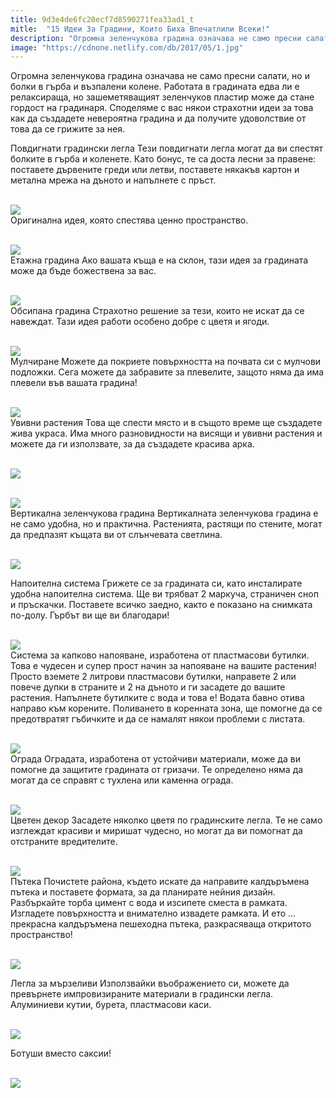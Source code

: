 ```yaml
---
title: 9d3e4de6fc20ecf7d8590271fea33ad1_t
mitle:  "15 Идеи За Градини, Които Биха Впечатлили Всеки!"
description: "Огромна зеленчукова градина означава не само пресни салати, но и болки в гърба и възпалени колене. Работата в градината едва ли е релаксираща, но зашеметяващият зел"
image: "https://cdnone.netlify.com/db/2017/05/1.jpg"
---
```


 <p>Огромна зеленчукова градина означава не само пресни салати, но и болки в гърба и възпалени колене. Работата в градината едва ли е релаксираща, но зашеметяващият зеленчуков пластир може да стане гордост на градинаря. Споделяме с вас някои страхотни идеи за това как да създадете невероятна градина и да получите удоволствие от това да се грижите за нея.</p>      <p>Повдигнати градински легла Тези повдигнати легла могат да ви спестят болките в гърба и коленете. Като бонус, те са доста лесни за правене: поставете дървените греди или летви, поставете някакъв картон и метална мрежа на дъното и напълнете с пръст.</p>  <p> <br/><img src="https://cdnone.netlify.com/db/2017/05/1.jpg"/><br/> Оригинална идея, която спестява ценно пространство.</p> <p> <br/><img src="https://cdnone.netlify.com/db/2017/05/2.jpg"/><br/> Етажна градина Ако вашата къща е на склон, тази идея за градината може да бъде божествена за вас.</p>      <p> <br/><img src="https://cdnone.netlify.com/db/2017/05/3.jpg"/><br/> Обсипана градина Страхотно решение за тези, които не искат да се навеждат. Тази идея работи особено добре с цветя и ягоди.</p> <p> <br/><img src="https://cdnone.netlify.com/db/2017/05/4.jpg"/><br/> Мулчиране Можете да покриете повърхността на почвата си с мулчови подложки. Сега можете да забравите за плевелите, защото няма да има плевели във вашата градина!</p> <p> <br/><img src="https://cdnone.netlify.com/db/2017/05/5.jpg"/><br/> Увивни растения Това ще спести място и в същото време ще създадете жива украса. Има много разновидности на висящи и увивни растения и можете да ги използвате, за да създадете красива арка.</p> <p> <br/><img src="https://cdnone.netlify.com/db/2017/05/6.jpg"/><br/></p>      <p> <br/><img src="https://cdnone.netlify.com/db/2017/05/7.jpg"/><br/> Вертикална зеленчукова градина Вертикалната зеленчукова градина е не само удобна, но и практична. Растенията, растящи по стените, могат да предпазят къщата ви от слънчевата светлина.</p> <p> <br/><img src="https://cdnone.netlify.com/db/2017/05/8.jpg"/><br/></p> <p> Напоителна система Грижете се за градината си, като инсталирате удобна напоителна система. Ще ви трябват 2 маркуча, страничен сноп и пръскачки. Поставете всичко заедно, както е показано на снимката по-долу. Гърбът ви ще ви благодари!</p> <p> <br/><img src="https://cdnone.netlify.com/db/2017/05/9.jpg"/><br/> Система за капково напояване, изработена от пластмасови бутилки. Това е чудесен и супер прост начин за напояване на вашите растения! Просто вземете 2 литрови пластмасови бутилки, направете 2 или повече дупки в страните и 2 на дъното и ги засадете до вашите растения. Напълнете бутилките с вода и това е! Водата бавно отива направо към корените. Поливането в коренната зона, ще помогне да се предотвратят гъбичките и да се намалят някои проблеми с листата.</p> <p> <br/><img src="https://cdnone.netlify.com/db/2017/05/10.jpg"/><br/> Ограда Оградата, изработена от устойчиви материали, може да ви помогне да защитите градината от гризачи. Те определено няма да могат да се справят с тухлена или каменна ограда.</p> <p> <br/><img src="https://cdnone.netlify.com/db/2017/05/11.jpg"/><br/> Цветен декор Засадете няколко цветя по градинските легла. Те не само изглеждат красиви и миришат чудесно, но могат да ви помогнат да отстраните вредителите.</p>      <p> <br/><img src="https://cdnone.netlify.com/db/2017/05/12.jpg"/><br/> Пътека Почистете района, където искате да направите калдъръмена пътека и поставете формата, за да планирате нейния дизайн. Разбъркайте торба цимент с вода и изсипете сместа в рамката. Изгладете повърхността и внимателно извадете рамката. И ето … прекрасна калдъръмена пешеходна пътека, разкрасяваща откритото пространство!</p> <p> <br/><img src="https://cdnone.netlify.com/db/2017/05/13.jpg"/><br/></p> <p> Легла за мързеливи Използвайки въображението си, можете да превърнете импровизираните материали в градински легла. Алуминиеви кутии, бурета, пластмасови каси.</p> <p> <br/><img src="https://cdnone.netlify.com/db/2017/05/14.jpg"/><br/></p>      <p>Ботуши вместо саксии!</p> <p> <br/><img src="https://cdnone.netlify.com/db/2017/07/Screen-Shot-2017-07-02-at-8.59.24-AM-760x459.png"/></p>       